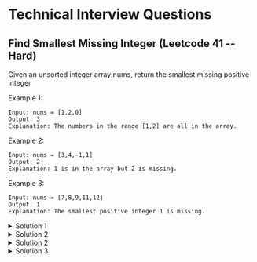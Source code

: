 # Technical Interview Questions

## Find Smallest Missing Integer (Leetcode 41 -- Hard)

Given an unsorted integer array nums, return the smallest missing positive integer

Example 1:

```
Input: nums = [1,2,0]
Output: 3
Explanation: The numbers in the range [1,2] are all in the array.
```

Example 2:

```
Input: nums = [3,4,-1,1]
Output: 2
Explanation: 1 is in the array but 2 is missing.
```

Example 3:

```
Input: nums = [7,8,9,11,12]
Output: 1
Explanation: The smallest positive integer 1 is missing.
```

<details>
<summary>Solution 1</summary>

- Time Complexity O(nlogn)
- Space Complexity O(1)

```py
def firstMissingPositive(nums):
    nums.sort()
    potential = 1
    for num in nums:
        if num == potential:
            potential += 1

        elif num > potential:
            return potential

    return min(potential, len(nums) + 1)
```

</details>

<details>
<summary>Solution 2</summary>

- Time Complexity O(n)
- Space Complexity O(n)

```py
def firstMissingPositive(nums):
    s = set()
    for num in nums:
        s.add(num)

    for i in range(1, len(nums) + 1):
        if i not in s:
            return i

    return len(nums) + 1
```

</details>

<details>
<summary>Solution 2</summary>

- Time Complexity O(n)
- Space Complexity O(n)

```py
def firstMissingPositive(nums):
    s = set()
    for num in nums:
        s.add(num)

    for i in range(1, len(nums) + 1):
        if i not in s:
            return i

    return len(nums) + 1
```

</details>

<details>
<summary>Solution 3</summary>

- Time Complexity O(n)
- Space Complexity O(1)

```py
def firstMissingPositive(nums):
    for idx, num in enumerate(nums):
        if num <= 0:
            nums[idx] = len(nums) + 1

    for num in nums:
        if abs(num) <= len(nums) and nums[abs(num) - 1] > 0:
            nums[abs(num) - 1] = -nums[abs(num) - 1]

    for i in range(1, len(nums) + 1):
        if nums[i - 1] > 0:
            return i

    return len(nums) + 1
```

</details>
